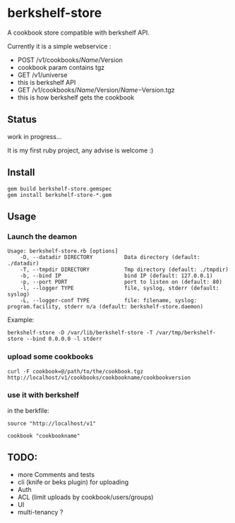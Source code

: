 berkshelf-store
===============

A cookbook store compatible with berkshelf API.

Currently it is a simple webservice :
* POST /v1/cookbooks/$Name/$Version
 * cookbook param contains tgz
* GET /v1/universe
 * this is berkshelf API
* GET /v1/cookbooks/$Name/$Version/$Name-$Version.tgz
 * this is how berkshelf gets the cookbook

Status
------

work in progress...

It is my first ruby project, any advise is welcome :)

Install
-------

    gem build berkshelf-store.gemspec
    gem install berkshelf-store-*.gem


Usage
-----

### Launch the deamon

    Usage: berkshelf-store.rb [options]
        -D, --datadir DIRECTORY          Data directory (default: ./datadir)
        -T, --tmpdir DIRECTORY           Tmp directory (default: ./tmpdir)
        -b, --bind IP                    bind IP (default: 127.0.0.1)
        -p, --port PORT                  port to listen on (default: 80)
        -l, --logger TYPE                file, syslog, stderr (default: syslog)
        -L, --logger-conf TYPE           file: filename, syslog: program.facility, stderr n/a (default: berkshelf-store.daemon)

Example:

    berkshelf-store -D /var/lib/berkshelf-store -T /var/tmp/berkshelf-store --bind 0.0.0.0 -l stderr

### upload some cookbooks

    curl -F cookbook=@/path/to/the/cookbook.tgz http://localhost/v1/cookbooks/cookbookname/cookbookversion

### use it with berkshelf

in the berkfile:

    source "http://localhost/v1"

    cookbook "cookbookname"

TODO:
----
- more Comments and tests
- cli (knife or beks plugin) for uploading
- Auth
- ACL (limit uploads by cookbook/users/groups)
- UI
- multi-tenancy ?



